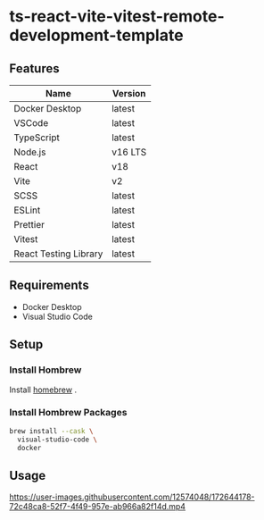 # ts-react-vite-vitest-remote-development-template

## Features

| Name                  | Version |
| --------------------- | ------- |
| Docker Desktop        | latest  |
| VSCode                | latest  |
| TypeScript            | latest  |
| Node.js               | v16 LTS |
| React                 | v18     |
| Vite                  | v2      |
| SCSS                  | latest  |
| ESLint                | latest  |
| Prettier              | latest  |
| Vitest                | latest  |
| React Testing Library | latest  |

## Requirements

- Docker Desktop
- Visual Studio Code

## Setup

### Install Hombrew

Install [homebrew](https://brew.sh/) .

### Install Hombrew Packages

```sh
brew install --cask \
  visual-studio-code \
  docker
```

## Usage

https://user-images.githubusercontent.com/12574048/172644178-72c48ca8-52f7-4f49-957e-ab966a82f14d.mp4
